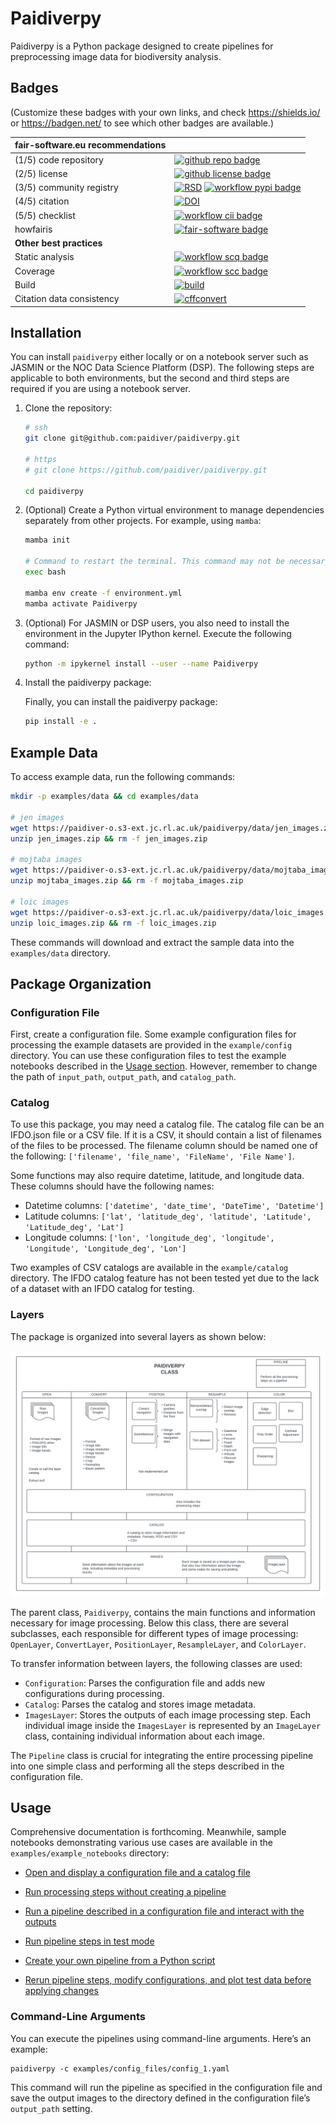# Paidiverpy

Paidiverpy is a Python package designed to create pipelines for preprocessing image data for biodiversity analysis.

## Badges

(Customize these badges with your own links, and check https://shields.io/ or https://badgen.net/ to see which other badges are available.)

| fair-software.eu recommendations | |
| :-- | :--  |
| (1/5) code repository              | [![github repo badge](https://img.shields.io/badge/github-repo-000.svg?logo=github&labelColor=gray&color=blue)](https://github.com/paidiver/paidiverpy) |
| (2/5) license                      | [![github license badge](https://img.shields.io/github/license/paidiver/paidiverpy)](https://github.com/paidiver/paidiverpy) |
| (3/5) community registry           | [![RSD](https://img.shields.io/badge/rsd-paidiverpy-00a3e3.svg)](https://www.research-software.nl/software/paidiverpy) [![workflow pypi badge](https://img.shields.io/pypi/v/paidiverpy.svg?colorB=blue)](https://pypi.python.org/project/paidiverpy/) |
| (4/5) citation                     | [![DOI](https://zenodo.org/badge/DOI/<replace-with-created-DOI>.svg)](https://doi.org/<replace-with-created-DOI>)|
| (5/5) checklist                    | [![workflow cii badge](https://bestpractices.coreinfrastructure.org/projects/<replace-with-created-project-identifier>/badge)](https://bestpractices.coreinfrastructure.org/projects/<replace-with-created-project-identifier>) |
| howfairis                          | [![fair-software badge](https://img.shields.io/badge/fair--software.eu-%E2%97%8F%20%20%E2%97%8F%20%20%E2%97%8F%20%20%E2%97%8F%20%20%E2%97%8B-yellow)](https://fair-software.eu) |
| **Other best practices**           | &nbsp; |
| Static analysis                    | [![workflow scq badge](https://sonarcloud.io/api/project_badges/measure?project=paidiverpy&metric=alert_status)](https://sonarcloud.io/dashboard?id=paidiverpy) |
| Coverage                           | [![workflow scc badge](https://sonarcloud.io/api/project_badges/measure?project=paidiverpy&metric=coverage)](https://sonarcloud.io/dashboard?id=paidiverpy) || Documentation                      | [![Documentation Status](https://readthedocs.org/projects/paidiverpy/badge/?version=latest)](https://paidiverpy.readthedocs.io/en/latest/?badge=latest) || **GitHub Actions**                 | &nbsp; |
| Build                              | [![build](https://github.com/paidiver/paidiverpy/actions/workflows/build.yml/badge.svg)](https://github.com/paidiver/paidiverpy/actions/workflows/build.yml) |
| Citation data consistency          | [![cffconvert](https://github.com/paidiver/paidiverpy/actions/workflows/cffconvert.yml/badge.svg)](https://github.com/paidiver/paidiverpy/actions/workflows/cffconvert.yml) || SonarCloud                         | [![sonarcloud](https://github.com/paidiver/paidiverpy/actions/workflows/sonarcloud.yml/badge.svg)](https://github.com/paidiver/paidiverpy/actions/workflows/sonarcloud.yml) || Link checker              | [![link-check](https://github.com/paidiver/paidiverpy/actions/workflows/link-check.yml/badge.svg)](https://github.com/paidiver/paidiverpy/actions/workflows/link-check.yml) |## How to use paidiverpy


## Installation

You can install `paidiverpy` either locally or on a notebook server such as JASMIN or the NOC Data Science Platform (DSP). The following steps are applicable to both environments, but the second and third steps are required if you are using a notebook server.

1. Clone the repository:

    ```bash
    # ssh
    git clone git@github.com:paidiver/paidiverpy.git

    # https
    # git clone https://github.com/paidiver/paidiverpy.git

    cd paidiverpy
    ```

2. (Optional) Create a Python virtual environment to manage dependencies separately from other projects. For example, using `mamba`:

    ```bash
    mamba init

    # Command to restart the terminal. This command may not be necessary if mamba init has already been successfully run before
    exec bash

    mamba env create -f environment.yml
    mamba activate Paidiverpy
    ```

3. (Optional) For JASMIN or DSP users, you also need to install the environment in the Jupyter IPython kernel. Execute the following command:

    ```bash
    python -m ipykernel install --user --name Paidiverpy
    ```

4. Install the paidiverpy package:

    Finally, you can install the paidiverpy package:

    ```bash
    pip install -e .
    ```

## Example Data

To access example data, run the following commands:

```bash
mkdir -p examples/data && cd examples/data

# jen images
wget https://paidiver-o.s3-ext.jc.rl.ac.uk/paidiverpy/data/jen_images.zip
unzip jen_images.zip && rm -f jen_images.zip

# mojtaba images
wget https://paidiver-o.s3-ext.jc.rl.ac.uk/paidiverpy/data/mojtaba_images.zip
unzip mojtaba_images.zip && rm -f mojtaba_images.zip

# loic images
wget https://paidiver-o.s3-ext.jc.rl.ac.uk/paidiverpy/data/loic_images.zip
unzip loic_images.zip && rm -f loic_images.zip
```

These commands will download and extract the sample data into the `examples/data` directory.

## Package Organization

### Configuration File

First, create a configuration file. Some example configuration files for processing the example datasets are provided in the `example/config` directory. You can use these configuration files to test the example notebooks described in the [Usage section](#usage). However, remember to change the path of `input_path`, `output_path`, and `catalog_path`.

### Catalog

To use this package, you may need a catalog file. The catalog file can be an IFDO.json file or a CSV file. If it is a CSV, it should contain a list of filenames of the files to be processed. The filename column should be named one of the following: `['filename', 'file_name', 'FileName', 'File Name']`.

Some functions may also require datetime, latitude, and longitude data. These columns should have the following names:
- Datetime columns: `['datetime', 'date_time', 'DateTime', 'Datetime']`
- Latitude columns: `['lat', 'latitude_deg', 'latitude', 'Latitude', 'Latitude_deg', 'Lat']`
- Longitude columns: `['lon', 'longitude_deg', 'longitude', 'Longitude', 'Longitude_deg', 'Lon']`

Two examples of CSV catalogs are available in the `example/catalog` directory. The IFDO catalog feature has not been tested yet due to the lack of a dataset with an IFDO catalog for testing.

### Layers

The package is organized into several layers as shown below:

![Package Organization](docs/images/paidiver_organization.png)

The parent class, `Paidiverpy`, contains the main functions and information necessary for image processing. Below this class, there are several subclasses, each responsible for different types of image processing: `OpenLayer`, `ConvertLayer`, `PositionLayer`, `ResampleLayer`, and `ColorLayer`.

To transfer information between layers, the following classes are used:

- `Configuration`: Parses the configuration file and adds new configurations during processing.
- `Catalog`: Parses the catalog and stores image metadata.
- `ImagesLayer`: Stores the outputs of each image processing step. Each individual image inside the `ImagesLayer` is represented by an `ImageLayer` class, containing individual information about each image.

The `Pipeline` class is crucial for integrating the entire processing pipeline into one simple class and performing all the steps described in the configuration file.

## Usage

Comprehensive documentation is forthcoming. Meanwhile, sample notebooks demonstrating various use cases are available in the `examples/example_notebooks` directory:

- [Open and display a configuration file and a catalog file](examples/example_notebooks/config_catalog_example.ipynb)
- [Run processing steps without creating a pipeline](examples/example_notebooks/simple_processing.ipynb)
- [Run a pipeline described in a configuration file and interact with the outputs](examples/example_notebooks/pipeline.ipynb)
- [Run pipeline steps in test mode](examples/example_notebooks/pipeline_testing_steps.ipynb)

- [Create your own pipeline from a Python script](examples/example_notebooks/pipeline_generation.ipynb)
- [Rerun pipeline steps, modify configurations, and plot test data before applying changes](examples/example_notebooks/pipeline_interaction.ipynb)


### Command-Line Arguments

You can execute the pipelines using command-line arguments. Here’s an example:

```
paidiverpy -c examples/config_files/config_1.yaml
```

This command will run the pipeline as specified in the configuration file and save the output images to the directory defined in the configuration file’s `output_path` setting.
